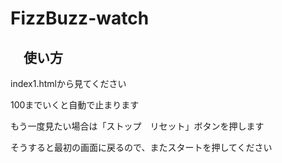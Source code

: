 # FizzBuzz-watch

## 　使い方

index1.htmlから見てください

100までいくと自動で止まります

もう一度見たい場合は「ストップ　リセット」ボタンを押します

そうすると最初の画面に戻るので、またスタートを押してください


